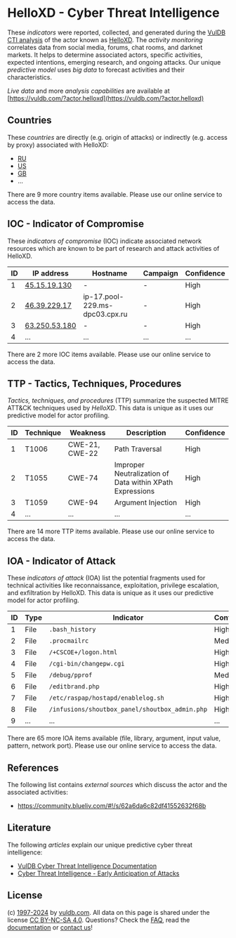 # HelloXD - Cyber Threat Intelligence

These _indicators_ were reported, collected, and generated during the [VulDB CTI analysis](https://vuldb.com/?kb.cti) of the actor known as [HelloXD](https://vuldb.com/?actor.helloxd). The _activity monitoring_ correlates data from social media, forums, chat rooms, and darknet markets. It helps to determine associated actors, specific activities, expected intentions, emerging research, and ongoing attacks. Our unique _predictive model_ uses _big data_ to forecast activities and their characteristics.

_Live data_ and more _analysis capabilities_ are available at [https://vuldb.com/?actor.helloxd](https://vuldb.com/?actor.helloxd)

## Countries

These _countries_ are directly (e.g. origin of attacks) or indirectly (e.g. access by proxy) associated with HelloXD:

* [RU](https://vuldb.com/?country.ru)
* [US](https://vuldb.com/?country.us)
* [GB](https://vuldb.com/?country.gb)
* ...

There are 9 more country items available. Please use our online service to access the data.

## IOC - Indicator of Compromise

These _indicators of compromise_ (IOC) indicate associated network resources which are known to be part of research and attack activities of HelloXD.

ID | IP address | Hostname | Campaign | Confidence
-- | ---------- | -------- | -------- | ----------
1 | [45.15.19.130](https://vuldb.com/?ip.45.15.19.130) | - | - | High
2 | [46.39.229.17](https://vuldb.com/?ip.46.39.229.17) | ip-17.pool-229.ms-dpc03.cpx.ru | - | High
3 | [63.250.53.180](https://vuldb.com/?ip.63.250.53.180) | - | - | High
4 | ... | ... | ... | ...

There are 2 more IOC items available. Please use our online service to access the data.

## TTP - Tactics, Techniques, Procedures

_Tactics, techniques, and procedures_ (TTP) summarize the suspected MITRE ATT&CK techniques used by _HelloXD_. This data is unique as it uses our predictive model for actor profiling.

ID | Technique | Weakness | Description | Confidence
-- | --------- | -------- | ----------- | ----------
1 | T1006 | CWE-21, CWE-22 | Path Traversal | High
2 | T1055 | CWE-74 | Improper Neutralization of Data within XPath Expressions | High
3 | T1059 | CWE-94 | Argument Injection | High
4 | ... | ... | ... | ...

There are 14 more TTP items available. Please use our online service to access the data.

## IOA - Indicator of Attack

These _indicators of attack_ (IOA) list the potential fragments used for technical activities like reconnaissance, exploitation, privilege escalation, and exfiltration by HelloXD. This data is unique as it uses our predictive model for actor profiling.

ID | Type | Indicator | Confidence
-- | ---- | --------- | ----------
1 | File | `.bash_history` | High
2 | File | `.procmailrc` | Medium
3 | File | `/+CSCOE+/logon.html` | High
4 | File | `/cgi-bin/changepw.cgi` | High
5 | File | `/debug/pprof` | Medium
6 | File | `/editbrand.php` | High
7 | File | `/etc/raspap/hostapd/enablelog.sh` | High
8 | File | `/infusions/shoutbox_panel/shoutbox_admin.php` | High
9 | ... | ... | ...

There are 65 more IOA items available (file, library, argument, input value, pattern, network port). Please use our online service to access the data.

## References

The following list contains _external sources_ which discuss the actor and the associated activities:

* https://community.blueliv.com/#!/s/62a6da6c82df41552632f68b

## Literature

The following _articles_ explain our unique predictive cyber threat intelligence:

* [VulDB Cyber Threat Intelligence Documentation](https://vuldb.com/?kb.cti)
* [Cyber Threat Intelligence - Early Anticipation of Attacks](https://www.scip.ch/en/?labs.20201022)

## License

(c) [1997-2024](https://vuldb.com/?kb.changelog) by [vuldb.com](https://vuldb.com/?kb.about). All data on this page is shared under the license [CC BY-NC-SA 4.0](https://creativecommons.org/licenses/by-nc-sa/4.0/). Questions? Check the [FAQ](https://vuldb.com/?kb.faq), read the [documentation](https://vuldb.com/?kb) or [contact us](https://vuldb.com/?contact)!
